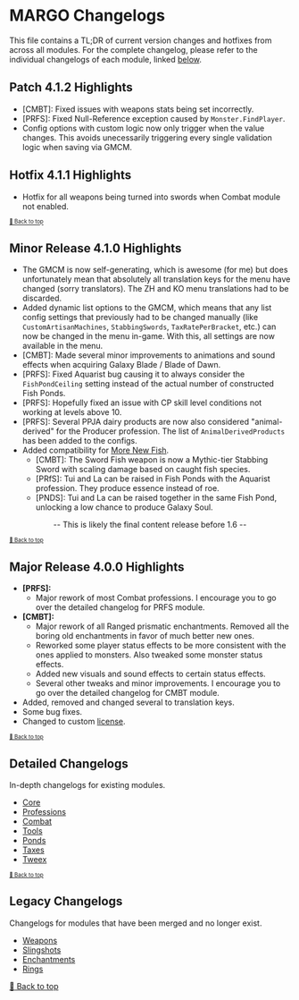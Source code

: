 ﻿# MARGO Changelogs

This file contains a TL;DR of current version changes and hotfixes from across all modules. For the complete changelog, please refer to the individual changelogs of each module, linked [below](#detailed-changelogs).

## Patch 4.1.2 Highlights

* [CMBT]: Fixed issues with weapons stats being set incorrectly.
* [PRFS]: Fixed Null-Reference exception caused by `Monster.FindPlayer`.
* Config options with custom logic now only trigger when the value changes. This avoids unecessarily triggering every single validation logic when saving via GMCM.

## Hotfix 4.1.1 Highlights

* Hotfix for all weapons being turned into swords when Combat module not enabled.

<sup><sup>[🔼 Back to top](#margo-changelogs)</sup></sup>

## Minor Release 4.1.0 Highlights

* The GMCM is now self-generating, which is awesome (for me) but does unfortunately mean that absolutely all translation keys for the menu have changed (sorry translators). The ZH and KO menu translations had to be discarded.
* Added dynamic list options to the GMCM, which means that any list config settings that previously had to be changed manually (like `CustomArtisanMachines`, `StabbingSwords`, `TaxRatePerBracket`, etc.) can now be changed in the menu in-game. With this, all settings are now available in the menu.
* [CMBT]: Made several minor improvements to animations and sound effects when acquiring Galaxy Blade / Blade of Dawn.
* [PRFS]: Fixed Aquarist bug causing it to always consider the `FishPondCeiling` setting instead of the actual number of constructed Fish Ponds.
* [PRFS]: Hopefully fixed an issue with CP skill level conditions not working at levels above 10.
* [PRFS]: Several PPJA dairy products are now also considered "animal-derived" for the Producer profession. The list of `AnimalDerivedProducts` has been added to the configs.
* Added compatibility for [More New Fish](https://www.nexusmods.com/stardewvalley/mods/3578).
    * [CMBT]: The Sword Fish weapon is now a Mythic-tier Stabbing Sword with scaling damage based on caught fish species.
    * [PRfS]: Tui and La can be raised in Fish Ponds with the Aquarist profession. They produce essence instead of roe.
    * [PNDS]: Tui and La can be raised together in the same Fish Pond, unlocking a low chance to produce Galaxy Soul.

<div align="center">-- This is likely the final content release before 1.6 --</div>

<sup><sup>[🔼 Back to top](#margo-changelogs)</sup></sup>

## Major Release 4.0.0 Highlights

* **[PRFS]:**
    * Major rework of most Combat professions. I encourage you to go over the detailed changelog for PRFS module.
* **[CMBT]:**
    * Major rework of all Ranged prismatic enchantments. Removed all the boring old enchantments in favor of much better new ones.
    * Reworked some player status effects to be more consistent with the ones applied to monsters. Also tweaked some monster status effects.
    * Added new visuals and sound effects to certain status effects.
    * Several other tweaks and minor improvements. I encourage you to go over the detailed changelog for CMBT module.
* Added, removed and changed several to translation keys.
* Some bug fixes.
* Changed to custom [license](LICENSE).

<sup><sup>[🔼 Back to top](#margo-changelogs)</sup></sup>

## Detailed Changelogs

In-depth changelogs for existing modules.

* [Core](Modules/Core/CHANGELOG.md)
* [Professions](Modules/Professions/CHANGELOG.md)
* [Combat](Modules/Combat/CHANGELOG.md)
* [Tools](Modules/Tools/CHANGELOG.md)
* [Ponds](Modules/Ponds/CHANGELOG.md)
* [Taxes](Modules/Taxes/CHANGELOG.md)
* [Tweex](Modules/Tweex/CHANGELOG.md)

<sup><sup>[🔼 Back to top](#margo-changelogs)</sup></sup>

## Legacy Changelogs

Changelogs for modules that have been merged and no longer exist.

* [Weapons](Modules/Combat/resources/legacy/CHANGELOG_WPNZ.md)
* [Slingshots](Modules/Combat/resources/legacy/CHANGELOG_SLNGS.md)
* [Enchantments](Modules/Combat/resources/legacy/CHANGELOG_ENCH.md)
* [Rings](Modules/Combat/resources/legacy/CHANGELOG_RNGS.md)

[🔼 Back to top](#margo-changelogs)